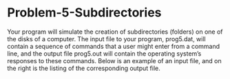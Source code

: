 # Problem-5-Subdirectories

Your program will simulate the creation of subdirectories (folders) on one of the disks of a computer. The input file to your program, prog5.dat, will contain a sequence of commands that a user might enter from a command line, and the output file prog5.out will contain the
operating system’s responses to these commands. Below is an example of an input file, and on the right is the listing of the corresponding output
file.

